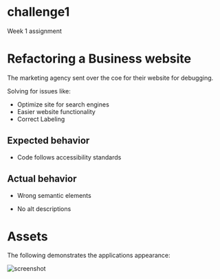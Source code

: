 # challenge1
Week 1 assignment
# Refactoring a Business website
The marketing agency sent over the coe for their website for debugging.

Solving for issues like:
* Optimize site for search engines
* Easier website functionality 
* Correct Labeling 

## Expected behavior

* Code follows accessibility standards

## Actual behavior

* Wrong semantic elements

* No alt descriptions

# Assets 

The following demonstrates the applications appearance:

<img src="./assets/images/Screennshot.png" alt="screenshot">

